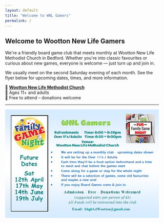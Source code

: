 ```yaml
---
layout: default
title: "Welcome to WNL Gamers"
permalink: /
---
```


## Welcome to Wootton New Life Gamers

We're a friendly board game club that meets monthly at Wootton New Life Methodist Church in Bedford. Whether you're into classic favourites or curious about new games, everyone is welcome — just turn up and join in.

We usually meet on the second Saturday evening of each month. See the flyer below for upcoming dates, times, and more information.

📍 <a href="https://maps.app.goo.gl/3PZ1GrVyryVJnVL29" target="_blank"><strong>Wootton New Life Methodist Church</strong></a>  
👥 Ages 11+ and adults  
🎲 Free to attend – donations welcome  

---

![Family Game Night Flyer](/assets/images/flyer.png)
